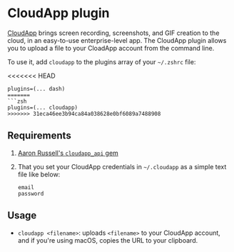 # CloudApp plugin

[CloudApp](https://www.getcloudapp.com) brings screen recording, screenshots, and GIF creation to the cloud, in an easy-to-use enterprise-level app. The CloudApp plugin allows you to upload a file to your CloadApp account from the command line.

To use it, add `cloudapp` to the plugins array of your `~/.zshrc` file:

<<<<<<< HEAD
```
plugins=(... dash)
=======
```zsh
plugins=(... cloudapp)
>>>>>>> 31eca46ee3b94ca84a038628e0bf6089a7488908
```

## Requirements

1. [Aaron Russell's `cloudapp_api` gem](https://github.com/aaronrussell/cloudapp_api#installation)

2. That you set your CloudApp credentials in `~/.cloudapp` as a simple text file like below:
   ```
   email
   password
   ```

## Usage

- `cloudapp <filename>`: uploads `<filename>` to your CloudApp account, and if you're using
  macOS, copies the URL to your clipboard.
